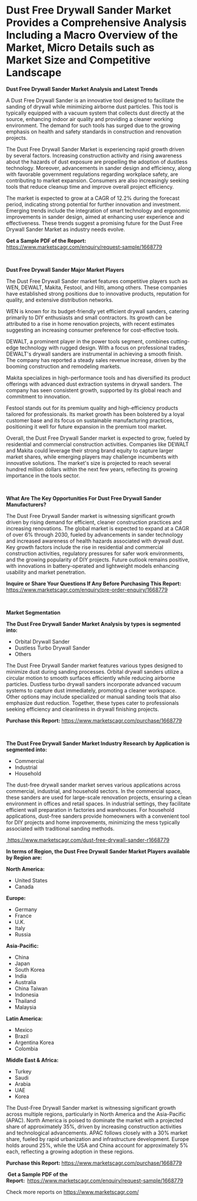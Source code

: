 <p><h1>Dust Free Drywall Sander Market Provides a Comprehensive Analysis Including a Macro Overview of the Market, Micro Details such as Market Size and Competitive Landscape</h1></p><p><strong>Dust Free Drywall Sander Market Analysis and Latest Trends</strong></p>
<p><p>A Dust Free Drywall Sander is an innovative tool designed to facilitate the sanding of drywall while minimizing airborne dust particles. This tool is typically equipped with a vacuum system that collects dust directly at the source, enhancing indoor air quality and providing a cleaner working environment. The demand for such tools has surged due to the growing emphasis on health and safety standards in construction and renovation projects.</p><p>The Dust Free Drywall Sander Market is experiencing rapid growth driven by several factors. Increasing construction activity and rising awareness about the hazards of dust exposure are propelling the adoption of dustless technology. Moreover, advancements in sander design and efficiency, along with favorable government regulations regarding workplace safety, are contributing to market expansion. Consumers are also increasingly seeking tools that reduce cleanup time and improve overall project efficiency.</p><p>The market is expected to grow at a CAGR of 12.2% during the forecast period, indicating strong potential for further innovation and investment. Emerging trends include the integration of smart technology and ergonomic improvements in sander design, aimed at enhancing user experience and effectiveness. These trends suggest a promising future for the Dust Free Drywall Sander Market as industry needs evolve.</p></p>
<p><strong>Get a Sample PDF of the Report:&nbsp;</strong> <a href="https://www.marketscagr.com/enquiry/request-sample/1668779?utm_campaign=3440&utm_medium=2&utm_source=Github&utm_content=ia&utm_term=09042025&utm_id=dust-free-drywall-sander">https://www.marketscagr.com/enquiry/request-sample/1668779</a></p>
<p>&nbsp;</p>
<p><strong>Dust Free Drywall Sander Major Market Players</strong></p>
<p><p>The Dust Free Drywall Sander market features competitive players such as WEN, DEWALT, Makita, Festool, and Hilti, among others. These companies have established strong positions due to innovative products, reputation for quality, and extensive distribution networks.</p><p>WEN is known for its budget-friendly yet efficient drywall sanders, catering primarily to DIY enthusiasts and small contractors. Its growth can be attributed to a rise in home renovation projects, with recent estimates suggesting an increasing consumer preference for cost-effective tools.</p><p>DEWALT, a prominent player in the power tools segment, combines cutting-edge technology with rugged design. With a focus on professional trades, DEWALT's drywall sanders are instrumental in achieving a smooth finish. The company has reported a steady sales revenue increase, driven by the booming construction and remodeling markets.</p><p>Makita specializes in high-performance tools and has diversified its product offerings with advanced dust extraction systems in drywall sanders. The company has seen consistent growth, supported by its global reach and commitment to innovation.</p><p>Festool stands out for its premium quality and high-efficiency products tailored for professionals. Its market growth has been bolstered by a loyal customer base and its focus on sustainable manufacturing practices, positioning it well for future expansion in the premium tool market.</p><p>Overall, the Dust Free Drywall Sander market is expected to grow, fueled by residential and commercial construction activities. Companies like DEWALT and Makita could leverage their strong brand equity to capture larger market shares, while emerging players may challenge incumbents with innovative solutions. The market's size is projected to reach several hundred million dollars within the next few years, reflecting its growing importance in the tools sector.</p></p>
<p>&nbsp;</p>
<p><strong>What Are The Key Opportunities For Dust Free Drywall Sander Manufacturers?</strong></p>
<p><p>The Dust Free Drywall Sander market is witnessing significant growth driven by rising demand for efficient, cleaner construction practices and increasing renovations. The global market is expected to expand at a CAGR of over 6% through 2030, fueled by advancements in sander technology and increased awareness of health hazards associated with drywall dust. Key growth factors include the rise in residential and commercial construction activities, regulatory pressures for safer work environments, and the growing popularity of DIY projects. Future outlook remains positive, with innovations in battery-operated and lightweight models enhancing usability and market penetration.</p></p>
<p><strong>Inquire or Share Your Questions If Any Before Purchasing This Report:</strong> <a href="https://www.marketscagr.com/enquiry/pre-order-enquiry/1668779?utm_campaign=3440&utm_medium=2&utm_source=Github&utm_content=ia&utm_term=09042025&utm_id=dust-free-drywall-sander">https://www.marketscagr.com/enquiry/pre-order-enquiry/1668779</a></p>
<p>&nbsp;</p>
<p><strong>Market Segmentation</strong></p>
<p><strong>The Dust Free Drywall Sander Market Analysis by types is segmented into:</strong></p>
<p><ul><li>Orbital Drywall Sander</li><li>Dustless Turbo Drywall Sander</li><li>Others</li></ul></p>
<p><p>The Dust Free Drywall Sander market features various types designed to minimize dust during sanding processes. Orbital drywall sanders utilize a circular motion to smooth surfaces efficiently while reducing airborne particles. Dustless turbo drywall sanders incorporate advanced vacuum systems to capture dust immediately, promoting a cleaner workspace. Other options may include specialized or manual sanding tools that also emphasize dust reduction. Together, these types cater to professionals seeking efficiency and cleanliness in drywall finishing projects.</p></p>
<p><strong>Purchase this Report:&nbsp;</strong><a href="https://www.marketscagr.com/purchase/1668779?utm_campaign=3440&utm_medium=2&utm_source=Github&utm_content=ia&utm_term=09042025&utm_id=dust-free-drywall-sander">https://www.marketscagr.com/purchase/1668779</a></p>
<p>&nbsp;</p>
<p><strong>The Dust Free Drywall Sander Market Industry Research by Application is segmented into:</strong></p>
<p><ul><li>Commercial</li><li>Industrial</li><li>Household</li></ul></p>
<p><p>The dust-free drywall sander market serves various applications across commercial, industrial, and household sectors. In the commercial space, these sanders are used for large-scale renovation projects, ensuring a clean environment in offices and retail spaces. In industrial settings, they facilitate efficient wall preparation in factories and warehouses. For household applications, dust-free sanders provide homeowners with a convenient tool for DIY projects and home improvements, minimizing the mess typically associated with traditional sanding methods.</p></p>
<p><a href="https://www.marketscagr.com/dust-free-drywall-sander-r1668779?utm_campaign=3440&utm_medium=2&utm_source=Github&utm_content=ia&utm_term=09042025&utm_id=dust-free-drywall-sander">&nbsp;https://www.marketscagr.com/dust-free-drywall-sander-r1668779</a></p>
<p><strong>In terms of Region, the Dust Free Drywall Sander Market Players available by Region are:</strong></p>
<p>
    <p> <strong> North America: </strong>
        <ul>
            <li>United States</li>
            <li>Canada</li>
        </ul>
        </p> 
    <p> <strong> Europe: </strong>
        <ul>
            <li>Germany</li>
            <li>France</li>
            <li>U.K.</li>
            <li>Italy</li>
            <li>Russia</li>
        </ul>
        </p> 
    <p> <strong> Asia-Pacific: </strong>
        <ul>
            <li>China</li>
            <li>Japan</li>
            <li>South Korea</li>
            <li>India</li>
            <li>Australia</li>
            <li>China Taiwan</li>
            <li>Indonesia</li>
            <li>Thailand</li>
            <li>Malaysia</li>
        </ul>
        </p> 
    <p> <strong> Latin America: </strong>
        <ul>
            <li>Mexico</li>
            <li>Brazil</li>
            <li>Argentina Korea</li>
            <li>Colombia</li>
        </ul>
        </p> 
    <p> <strong> Middle East & Africa: </strong>
        <ul>
            <li>Turkey</li>
            <li>Saudi</li>
            <li>Arabia</li>
            <li>UAE</li>
            <li>Korea</li>
        </ul>
    </p>
    </p>
<p><p>The Dust-Free Drywall Sander market is witnessing significant growth across multiple regions, particularly in North America and the Asia-Pacific (APAC). North America is poised to dominate the market with a projected share of approximately 35%, driven by increasing construction activities and technological advancements. APAC follows closely with a 30% market share, fueled by rapid urbanization and infrastructure development. Europe holds around 25%, while the USA and China account for approximately 5% each, reflecting a growing adoption in these regions.</p></p>
<p><strong>Purchase this Report: </strong><a href="https://www.marketscagr.com/purchase/1668779?utm_campaign=3440&utm_medium=2&utm_source=Github&utm_content=ia&utm_term=09042025&utm_id=dust-free-drywall-sander">https://www.marketscagr.com/purchase/1668779</a></p>
<p>&nbsp;<strong>Get a Sample PDF of the Report:&nbsp;&nbsp;</strong><a href="https://www.marketscagr.com/enquiry/request-sample/1668779?utm_campaign=3440&utm_medium=2&utm_source=Github&utm_content=ia&utm_term=09042025&utm_id=dust-free-drywall-sander">https://www.marketscagr.com/enquiry/request-sample/1668779</a></p>
<p><strong></strong></p>
<p>Check more reports on <a href="https://www.marketscagr.com/?utm_campaign=3440&utm_medium=2&utm_source=Github&utm_content=ia&utm_term=09042025&utm_id=dust-free-drywall-sander">https://www.marketscagr.com/</a></p>